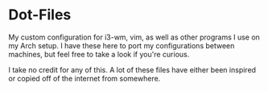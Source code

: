 # Dot-Files
My custom configuration for i3-wm, vim, as well as other programs I use on my Arch setup.
I have these here to port my configurations between machines, but feel free to take a look if you're curious.

I take no credit for any of this. A lot of these files have either been inspired or copied off of the internet from somewhere. 
